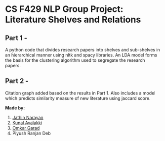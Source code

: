 # CS F429 NLP Group Project: Literature Shelves and Relations

## Part 1 -
A python code that divides research papers into shelves and sub-shelves in an hierarchical manner using nltk and spacy libraries. An LDA model forms the basis for the clustering algorithm used to segregate the research papers.

## Part 2 -
Citation graph added based on the results in Part 1. Also includes a model which predicts similarity measure of new literature using jaccard score. 

**Made by:**
1. [Jathin Narayan](https://github.com/Jathinara)
2. [Kunal Avalakki](https://github.com/kunalavalakki)
3. [Omkar Garad](https://github.com/OMGarad)
4. Piyush Ranjan Deb
